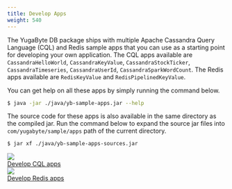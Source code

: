 ```yaml
---
title: Develop Apps
weight: 540
---
```


The YugaByte DB package ships with multiple Apache Cassandra Query Language (CQL) and Redis sample apps that you can use as a starting point for developing your own application. The CQL apps available are `CassandraHelloWorld`, `CassandraKeyValue`, `CassandraStockTicker`, `CassandraTimeseries`, `CassandraUserId`, `CassandraSparkWordCount`. The Redis apps available are `RedisKeyValue` and `RedisPipelinedKeyValue`.

You can get help on all these apps by simply running the command below.

```sh
$ java -jar ./java/yb-sample-apps.jar --help
```

The source code for these apps is also available in the same directory as the compiled jar. Run the command below to expand the source jar files into `com/yugabyte/sample/apps` path of the current directory.

```sh
$ jar xf ./java/yb-sample-apps-sources.jar
```

<div>
  <a class="section-link icon-offset" href="cql/">
    <div class="icon">
      <img src="/images/section_icons/develop/cql.png" aria-hidden="true" />
    </div>
    <div class="text">
      Develop CQL apps
    </div>
  </a>

  <a class="section-link icon-offset" href="redis/">
    <div class="icon">
      <img src="/images/section_icons/develop/redis.png" aria-hidden="true" />
    </div>
    <div class="text">
      Develop Redis apps
    </div>
  </a>
</div>
